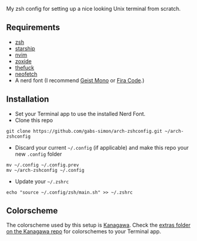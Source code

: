My zsh config for setting up a nice looking Unix terminal from scratch.

## Requirements

- [zsh](https://github.com/zsh-users/zsh)
- [starship](https://github.com/starship/starship)
- [nvim](https://github.com/neovim/neovim)
- [zoxide](https://github.com/ajeetdsouza/zoxide)
- [thefuck](https://github.com/nvbn/thefuck)
- [neofetch](https://github.com/dylanaraps/neofetch)
- A nerd font (I recommend [Geist Mono](https://github.com/ryanoasis/nerd-fonts/tree/master/patched-fonts/GeistMono) or [Fira Code](https://github.com/ryanoasis/nerd-fonts/tree/master/patched-fonts/FiraCode).)

## Installation

- Set your Terminal app to use the installed Nerd Font.
- Clone this repo
```
git clone https://github.com/gabs-simon/arch-zshconfig.git ~/arch-zshconfig
```

- Discard your current `~/.config` (if applicable) and make this repo your new `.config` folder

```
mv ~/.config ~/.config.prev
mv ~/arch-zshconfig ~/.config
```

- Update your `~/.zshrc`

```
echo "source ~/.config/zsh/main.sh" >> ~/.zshrc
```
## Colorscheme

The colorscheme used by this setup is [Kanagawa](https://github.com/rebelot/kanagawa.nvim). Check the [extras folder on the Kanagawa repo](https://github.com/rebelot/kanagawa.nvim/tree/master/extras) for colorschemes to your Terminal app.
